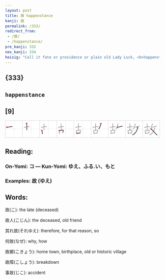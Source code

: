 ```yaml
---
layout: post
title: 故 happenstance
kanji: 故
permalink: /333/
redirect_from:
 - /故/
 - /happenstance/
pre_kanji: 332
nex_kanji: 334
heisig: "Call it fate or providence or plain old Lady Luck, <b>happenstance</b> is the <i>oldest taskmaster</i> we know. It nearly always has its way."
---
```


## {333}

## `happenstance`

## [9]

<div class="stroke"><img src="../images/E69585.png" /></div>

## Reading:

### On-Yomi: コ &mdash; Kun-Yomi: ゆえ、ふる.い、もと

### Examples: 故 (ゆえ)

## Words:

故(こ): the late (deceased)

故人(こじん): the deceased, old friend

其れ故(それゆえ): therefore, for that reason, so

何故(なぜ): why, how

故郷(こきょう): home town, birthplace, old or historic village

故障(こしょう): breakdown

事故(じこ): accident
